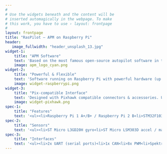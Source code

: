 ```yaml
---
#
# Use the widgets beneath and the content will be
# inserted automagically in the webpage. To make
# this work, you have to use › layout: frontpage
#
layout: frontpage
title: "RasPilot – APM on Raspberry Pi"
header:
   image_fullwidth: "header_unsplash_13.jpg"
widget-1:
    title: "APM Software"
    text: 'Based on the most famous open-source autopilot software in the world: APM. Enjoy the universalness & expansibility. By the way, all RasPilot Hardware & Software is <strong>Open-Source</strong>.'
    image: apm_logo_cyan.png
widget-2:
    title: "Powerful & Flexible"
    text: 'Software running on Raspberry Pi with powerful hardware (up to Quad-Core 900MHz CPU, 1GB memory). Flexible applications running on Linux.'
    image: widget-raspberrypi.png
widget-3:
    title: "Pix-compatible Interface"
    text: 'Designed with Pixhawk compatible connectors & accessories. Using common accessories, Power Module, GPS & Compass Module, Telemtry, ToneAlarm, Safety Switch, etc.'
    image: widget-pixhawk.png
spec-1:
    title: "Features"
    text: '<ul><li>Raspberry Pi 1 A+/B+ / Raspberry Pi 2 B<li>STM32F103 failsafe co-processor<li>ArduPilot Flight Control Code<li>Pixhawk interface compatible<li>USB (RPi) / Servo Rail BEC / Power Module three power inputs</ul>'
spec-2:
    title: "Sensors"
    text: '<ul><li>ST Micro L3GD20H gyro<li>ST Micro LSM303D accel / mag<li>Invensense MPU 6000 accel/gyro<li>MEAS MS5611 barometer</ul>'
spec-3:
    title: "Interfaces"
    text: '<ul><li>2x UART (serial ports)<li>1x CAN<li>8x PWM<li>Spektrum DSM / DSM2 / DSM-X® Satellite Receiver compatible<li>Futaba S.BUS® compatible input and output<li>PPM sum Receiver<li>RSSI (PWM or voltage) Input<li>1x I2C<li>3.3V & 6.6V A/D input<li>Safety switch<li>Buzzer Interface<li>Onboard tri-color LED</ul>'
---
```

